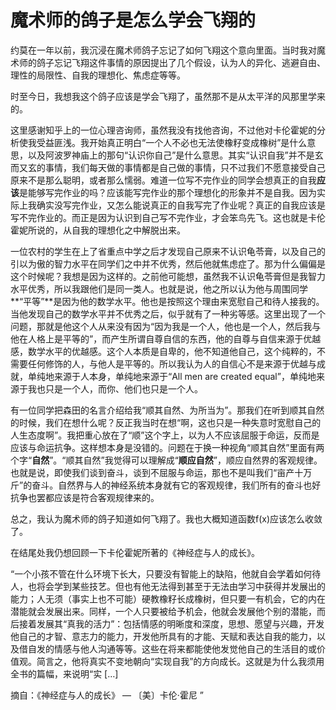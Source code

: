 # 魔术师的鸽子是怎么学会飞翔的

​	约莫在一年以前，我沉浸在魔术师鸽子忘记了如何飞翔这个意向里面。当时我对魔术师的鸽子忘记飞翔这件事情的原因提出了几个假设，认为人的异化、逃避自由、理性的局限性、自我的理想化、焦虑症等等。

​	时至今日，我想我这个鸽子应该是学会飞翔了，虽然那不是从太平洋的风那里学来的。

​	这里感谢知乎上的一位心理咨询师，虽然我没有找他咨询，不过他对卡伦霍妮的分析使我受益匪浅。我开始真正明白“一个人不必也无法使橡籽变成橡树”是什么意思，以及阿波罗神庙上的那句“认识你自己”是什么意思。其实“认识自我”并不是玄而又玄的事情，我们每天做的事情都是自己做的事情，只不过我们不愿意接受自己原来不是那么聪明，或者那么懦弱。难道一位写不完作业的同学会想真正的自我**应该**是能够写完作业的吗？应该能写完作业的那个理想化的形象并不是自我。因为实际上我确实没写完作业，又怎么能说真正的自我写完了作业呢？真正的自我应该是写不完作业的。而正是因为认识到自己写不完作业，才会笨鸟先飞。这也就是卡伦霍妮所说的，从自我的理想化之中解脱出来。

​	一位农村的学生在上了省重点中学之后才发现自己原来不认识龟苓膏，以及自己的引以为傲的智力水平在同学们之中并不优秀，然后他就焦虑症了。那为什么偏偏是这个时候呢？我想是因为这样的。之前他可能想，虽然我不认识龟苓膏但是我智力水平优秀，所以我跟他们是同一类人。也就是说，他之所以认为他与周围同学**“平等”**是因为他的数学水平。他也是按照这个理由来宽慰自己和待人接我的。当他发现自己的数学水平并不优秀之后，似乎就有了一种劣等感。这里出现了一个问题，那就是他这个人从来没有因为“因为我是一个人，他也是一个人，然后我与他在人格上是平等的”，而产生所谓自尊自信的东西，他的自尊与自信来源于优越感，数学水平的优越感。这个人本质是自卑的，他不知道他自己，这个纯粹的，不需要任何修饰的人，与他人是平等的。所以我认为人的自信心不是来源于优越与成就，单纯地来源于人本身，单纯地来源于“All men are created equal”，单纯地来源于我也只是一个人，而你、他们也只是一个人。

​	有一位同学把森田的名言介绍给我“顺其自然、为所当为”。那我们在听到顺其自然的时候，我们在想什么呢？反正我当时在想“啊，这也只是一种失意时宽慰自己的人生态度啊”。我把重心放在了“顺”这个字上，以为人不应该屈服于命运，反而是应该与命运抗争。这样想本身是没错的。问题在于换一种视角“顺其自然”里面有两个字“**自然**”。“顺其自然”我觉得可以理解成“**顺应自然**”，顺应自然界的客观规律。也就是说，即使我们谈到奋斗，谈到不屈服与命运，那也不是叫我们“亩产十万斤”的奋斗。自然界与人的神经系统本身就有它的客观规律，我们所有的奋斗也好抗争也罢都应该是符合客观规律来的。



​	总之，我认为魔术师的鸽子知道如何飞翔了。我也大概知道函数f(x)应该怎么收敛了。

在结尾处我仍想回顾一下卡伦霍妮所著的《神经症与人的成长》。

“一个小孩不管在什么环境下长大，只要没有智能上的缺陷，他就自会学着如何待人，也将会学到某些技艺。但也有他无法得到甚至于无法由学习中获得并发展出的能力；人无须（事实上也不可能）硬教橡籽长成橡树，但只要一有机会，它的内在潜能就会发展出来。同样，一个人只要被给予机会，他就会发展他个别的潜能，而后接着发展其“真我的活力”：包括情感的明晰度和深度，思想、愿望与兴趣，开发他自己的才智、意志力的能力，开发他所具有的才能、天赋和表达自我的能力，以及借自发的情感与他人沟通等等。这些在将来都能使他发觉他自己的生活目的或价值观。简言之，他将真实不变地朝向“实现自我”的方向成长。这就是为什么我须用全书的篇幅，来说明“实 […]

摘自：《神经症与人的成长》 — 〔美〕卡伦·霍尼
”